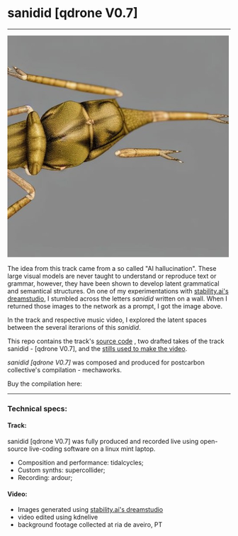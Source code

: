 # sanidid [qdrone V0.7]
---


![sanidid](./sanidid.jpg )


The idea from this track came from a so called "AI hallucination". These large visual models are never taught to understand or reproduce text or grammar, however, they have been shown to develop latent grammatical and semantical structures. On one of my experimentations with [stability.ai's dreamstudio](https://beta.dreamstudio.ai/), I stumbled across the letters *sanidid* written on a wall. When I returned those images to the network as a prompt, I got the image above.


In the track and respective music video, I explored the latent spaces between the several iterarions of this *sanidid*.

This repo contains the track's [source code](./postcarbon.tidal) , two drafted takes of the track sanidid - [qdrone V0.7], and the [stills used to make the video](./video_assets/).


*sanidid [qdrone V0.7]* was composed and produced for postcarbon collective's compilation - mechaworks.

Buy the compilation here: 

---

### Technical specs:

#### Track:
sanidid [qdrone V0.7] was fully produced and recorded live using open-source live-coding software on a linux mint laptop.

- Composition and performance: tidalcycles;
- Custom synths: supercollider;
- Recording: ardour;

#### Video:

- Images generated using [stability.ai's dreamstudio](https://beta.dreamstudio.ai/)
- video edited using kdnelive
- background footage collected at ria de aveiro, PT
